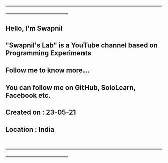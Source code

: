 ## ______________________________________________________________________
## Hello, I'm Swapnil                                                    
## "Swapnil's Lab" is a YouTube channel based on Programming Experiments   
## Follow me to know more...                                     
## You can follow me on GitHub, SoloLearn, Facebook etc.        
## Created on : 23-05-21                                                 
## Location : India                                                      
## ______________________________________________________________________
